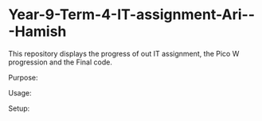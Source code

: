 # Year-9-Term-4-IT-assignment-Ari---Hamish
This repository displays the progress of out IT assignment, the Pico W progression and the Final code.

Purpose:

Usage:

Setup:

